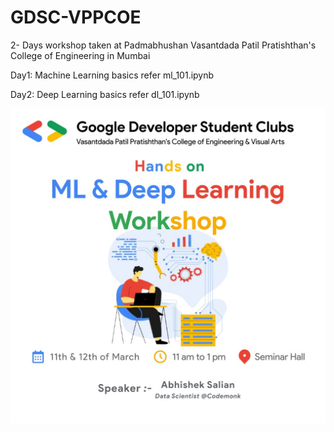 # GDSC-VPPCOE

2- Days workshop taken at Padmabhushan Vasantdada Patil Pratishthan's College of Engineering in Mumbai

Day1:
Machine Learning basics refer ml_101.ipynb


Day2:
Deep Learning basics refer dl_101.ipynb


![image](https://github.com/AbhishekSalian/GDSC-VPPCOE/blob/main/workshop_poster.jpeg)
